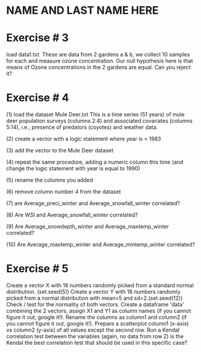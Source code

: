 # NAME AND LAST NAME HERE

# Exercise # 3
load data1.txt.
These are data from 2 gardens a & b, we collect 10 samples for each and measure ozone concentration. 
Our null hypothesis here is that means of Ozone concentrations in the 2 gardens are equal. Can you reject it?



# Exercise # 4

(1) load the dataset Mule Deer.txt
This is a time series (51 years) of mule deer population surveys (columns 2:4) and associated covariates (columns 5:14), i.e., presence of predators (coyotes) and weather data. 




(2) create a vector with a logic statement where year is < 1983



(3) add the vector to the Mule Deer dataset



(4) repeat the same procedure, adding a numeric column this time 
(and change the logic statement with year is equal to 1990)


(5) rename the columns you added 


(6) remove column number 4 from the dataset


(7) are Average_preci_winter and Average_snowfall_winter correlated?


(8) Are  WSI and Average_snowfall_winter correlated?



(9) Are Average_snowdepth_winter and Average_maxtemp_winter correlated?


(10) Are Average_maxtemp_winter and Average_mintemp_winter correlated?




# Exercise # 5


Create a vector X with 18 numbers randomly picked from a standard normal distribution.
(set.seed(5))
Create a vector Y with 18 numbers randomly picked from a normal distribution with mean=5 and sd=2.(set.seed(12))
Check / test for the normality of both vectors. 
Create a dataframe 'data' combining the 2 vectors, assign X1 and Y1 as column names (if you cannot figure it out, google it!).
Rename the columns as column1 and column2 (if you cannot figure it out, google it!).
Prepare a scatterplot column1 (x-axis) vs column2 (y-axis) of all values except the second row.
Run a Kendal correlation test between the variables (again, no data from row 2)
is the Kendal the best correlation test that should be used in this specific case?







